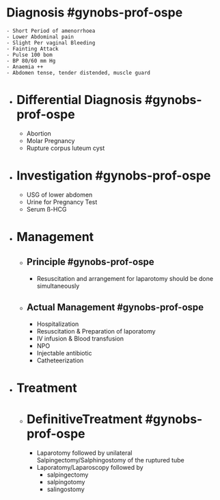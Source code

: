 # Diagnosis #gynobs-prof-ospe
	- Short Period of amenorrhoea
	- Lower Abdominal pain
	- Slight Per vaginal Bleeding
	- Fainting Attack
	- Pulse 100 bom
	- BP 80/60 mm Hg
	- Anaemia ++
	- Abdomen tense, tender distended, muscle guard
- # Differential Diagnosis #gynobs-prof-ospe
	- Abortion
	- Molar Pregnancy
	- Rupture corpus luteum cyst
- # Investigation #gynobs-prof-ospe
	- USG of lower abdomen
	- Urine for Pregnancy Test
	- Serum ß-HCG
- # Management
	- ## Principle #gynobs-prof-ospe
		- Resuscitation and arrangement for laparotomy should be done simultaneously
	- ## Actual Management #gynobs-prof-ospe
		- Hospitalization
		- Resuscitation & Preparation of laporatomy
		- IV infusion & Blood transfusion
		- NPO
		- Injectable antibiotic
		- Catheteerization
- # Treatment
	- # DefinitiveTreatment #gynobs-prof-ospe
		- Laparotomy followed by unilateral Salpingectomy/Salphingostomy of the ruptured tube
		- Laporatomy/Laparoscopy followed by
			- salpingectomy
			- salpingotomy
			- salingostomy